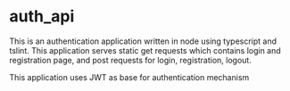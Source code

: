 # auth_api

This is an authentication application written in node using typescript and tslint. 
This application serves static get requests which contains login and registration page, and post requests for login, registration, logout.

This application uses JWT as base for authentication mechanism
